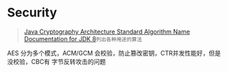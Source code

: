 # Security
> [Java Cryptography Architecture Standard Algorithm Name Documentation for JDK 8](https://docs.oracle.com/javase/8/docs/technotes/guides/security/StandardNames.html)`列出各种用途的算法`

AES 分为多个模式，ACM/GCM 会校验，防止篡改密钥，CTR并发性能好，但是没校验，CBC有 字节反转攻击的问题